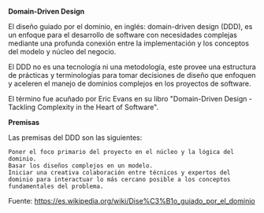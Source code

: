 **Domain-Driven Design**

El diseño guiado por el dominio, en inglés: domain-driven design (DDD), es un enfoque para el desarrollo de software con necesidades complejas mediante una profunda conexión entre la implementación y los conceptos del modelo y núcleo del negocio.

El DDD no es una tecnología ni una metodología, este provee una estructura de prácticas y terminologías para tomar decisiones de diseño que enfoquen y aceleren el manejo de dominios complejos en los proyectos de software.

El término fue acuñado por Eric Evans en su libro "Domain-Driven Design - Tackling Complexity in the Heart of Software".

**Premisas**

Las premisas del DDD son las siguientes:

    Poner el foco primario del proyecto en el núcleo y la lógica del dominio.
    Basar los diseños complejos en un modelo.
    Iniciar una creativa colaboración entre técnicos y expertos del dominio para interactuar lo más cercano posible a los conceptos fundamentales del problema.

Fuente: https://es.wikipedia.org/wiki/Dise%C3%B1o_guiado_por_el_dominio